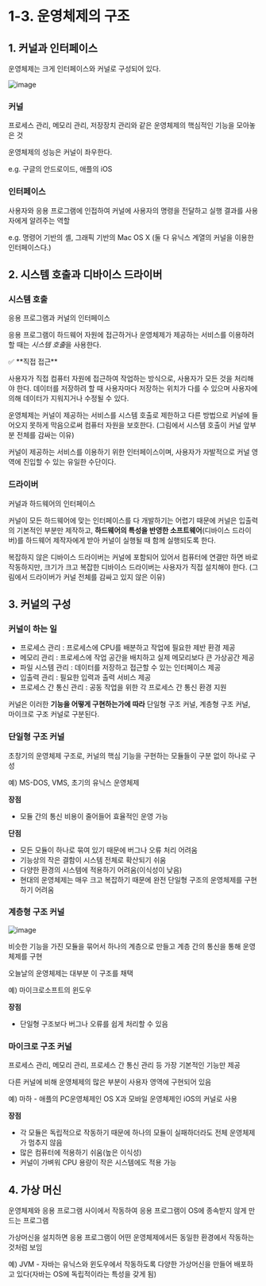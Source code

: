 # 1-3. 운영체제의 구조

## 1. 커널과 인터페이스

운영체제는 크게 인터페이스와 커널로 구성되어 있다. 

![image](https://user-images.githubusercontent.com/57691894/185752733-802af804-a1f1-4be8-8469-d92998e7d13f.png)

### 커널

프로세스 관리, 메모리 관리, 저장장치 관리와 같은 운영체제의 핵심적인 기능을 모아놓은 것

운영체제의 성능은 커널이 좌우한다.

e.g. 구글의 안드로이드, 애플의 iOS

### 인터페이스

사용자와 응용 프로그램에 인접하여 커널에 사용자의 명령을 전달하고 실행 결과를 사용자에게 알려주는 역할

e.g. 명령어 기반의 셸, 그래픽 기반의 Mac OS X (둘 다 유닉스 계열의 커널을 이용한 인터페이스다.)

## 2. 시스템 호출과 디바이스 드라이버

### 시스템 호출

응용 프로그램과 커널의 인터페이스

응용 프로그램이 하드웨어 자원에 접근하거나 운영체제가 제공하는 서비스를 이용하려 할 때는 *시스템 호출*을 사용한다.

<aside>
✅ **직접 접근**

사용자가 직접 컴퓨터 자원에 접근하여 작업하는 방식으로, 사용자가 모든 것을 처리해야 한다.
데이터를 저장하려 할 때 사용자마다 저장하는 위치가 다를 수 있으며 사용자에 의해 데이터가 지워지거나 수정될 수 있다.

</aside>

운영체제는 커널이 제공하는 서비스를 시스템 호출로 제한하고 다른 방법으로 커널에 들어오지 못하게 막음으로써 컴퓨터 자원을 보호한다. (그림에서 시스템 호출이 커널 앞부분 전체를 감싸는 이유)

커널이 제공하는 서비스를 이용하기 위한 인터페이스이며, 사용자가 자발적으로 커널 영역에 진입할 수 있는 유일한 수단이다.

### 드라이버

커널과 하드웨어의 인터페이스

커널이 모든 하드웨어에 맞는 인터페이스를 다 개발하기는 어렵기 때문에 커널은 입출력의 기본적인 부분만 제작하고, **하드웨어의 특성을 반영한 소프트웨어**(디바이스 드라이버)를 하드웨어 제작자에게 받아 커널이 실행될 때 함께 실행되도록 한다.

복잡하지 않은 디바이스 드라이버는 커널에 포함되어 있어서 컴퓨터에 연결만 하면 바로 작동하지만, 크기가 크고 복잡한 디바이스 드라이버는 사용자가 직접 설치해야 한다. (그림에서 드라이버가 커널 전체를 감싸고 있지 않은 이유)

## 3. 커널의 구성

### **커널이 하는 일**

- 프로세스 관리 : 프로세스에 CPU를 배분하고 작업에 필요한 제반 환경 제공
- 메모리 관리 : 프로세스에 작업 공간을 배치하고 실제 메모리보다 큰 가상공간 제공
- 파일 시스템 관리 : 데이터를 저장하고 접근할 수 있는 인터페이스 제공
- 입출력 관리 : 필요한 입력과 출력 서비스 제공
- 프로세스 간 통신 관리 : 공동 작업을 위한 각 프로세스 간 통신 환경 지원

커널은 이러한 **기능을 어떻게 구현하는가에 따라** 단일형 구조 커널, 계층형 구조 커널, 마이크로 구조 커널로 구분된다.

### 단일형 구조 커널

초창기의 운영체제 구조로, 커널의 핵심 기능을 구현하는 모듈들이 구분 없이 하나로 구성

예) MS-DOS, VMS, 초기의 유닉스 운영체제

**장점**

- 모듈 간의 통신 비용이 줄어들어 효율적인 운영 가능

**단점**

- 모든 모듈이 하나로 묶여 있기 때문에 버그나 오류 처리 어려움
- 기능상의 작은 결함이 시스템 전체로 확산되기 쉬움
- 다양한 환경의 시스템에 적용하기 어려움(이식성이 낮음)
- 현대의 운영체제는 매우 크고 복잡하기 때문에 완전 단일형 구조의 운영체제를 구현하기 어려움

### 계층형 구조 커널

![image](https://user-images.githubusercontent.com/57691894/185752764-5e570ba6-8191-414e-8be7-3460d33f90ec.png)

비슷한 기능을 가진 모듈을 묶어서 하나의 계층으로 만들고 계층 간의 통신을 통해 운영체제를 구현

오늘날의 운영체제는 대부분 이 구조를 채택

예) 마이크로소프트의 윈도우

**장점**

- 단일형 구조보다 버그나 오류를 쉽게 처리할 수 있음

### 마이크로 구조 커널

프로세스 관리, 메모리 관리, 프로세스 간 통신 관리 등 가장 기본적인 기능만 제공

다른 커널에 비해 운영체제의 많은 부분이 사용자 영역에 구현되어 있음

예) 마하 - 애플의 PC운영체제인 OS X과 모바일 운영체제인 iOS의 커널로 사용

**장점**

- 각 모듈은 독립적으로 작동하기 때문에 하나의 모듈이 실패하더라도 전체 운영체제가 멈추지 않음
- 많은 컴퓨터에 적용하기 쉬움(높은 이식성)
- 커널이 가벼워 CPU 용량이 작은 시스템에도 적용 가능

## 4. 가상 머신

운영체제와 응용 프로그램 사이에서 작동하여 응용 프로그램이 OS에 종속받지 않게 만드는 프로그램

가상머신을 설치하면 응용 프로그램이 어떤 운영체제에서든 동일한 환경에서 작동하는 것처럼 보임

예) JVM - 자바는 유닉스와 윈도우에서 작동하도록 다양한 가상머신을 만들어 배포하고 있다(자바는 OS에 독립적이라는 특성을 갖게 됨)
